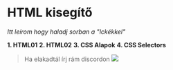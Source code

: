 # HTML kisegítő
*Itt leírom hogy haladj sorban a "lckékkel"*

**1. HTML01**
**2. HTML02**
**3. CSS Alapok**
**4. CSS Selectors**

> Ha elakadtál írj rám discordon
![](https://dcbadge.vercel.app/api/shield/831508744541831200)

